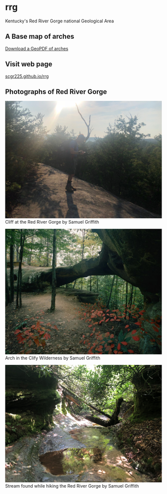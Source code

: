# rrg
Kentucky's Red River Gorge national Geological Area
## A Base map of arches
[Download a GeoPDF of arches](https://scgr225.github.io/rrg/basemap/rrg.pdf)

## Visit web page

[scgr225.github.io/rrg](https://scgr225.github.io/rrg)

## Photographs of Red River Gorge
![Cliff](cliff.jpg)
Cliff at the Red River Gorge by Samuel Griffith

![Clifty wilderness](clifty.jpg)
Arch in the Clify Wilderness by Samuel Griffith

![Stream](stream.jpg)
Stream found while hiking the Red River Gorge by Samuel Griffith


